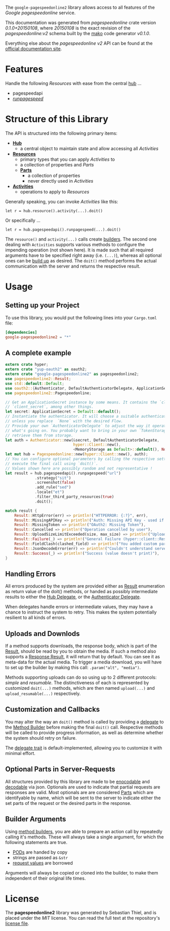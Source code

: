 <!---
DO NOT EDIT !
This file was generated automatically from 'src/mako/README.md.mako'
DO NOT EDIT !
-->
The `google-pagespeedonline2` library allows access to all features of the *Google pagespeedonline* service.

This documentation was generated from *pagespeedonline* crate version *0.1.0+20150108*, where *20150108* is the exact revision of the *pagespeedonline:v2* schema built by the [mako](http://www.makotemplates.org/) code generator *v0.1.0*.

Everything else about the *pagespeedonline* *v2* API can be found at the
[official documentation site](https://developers.google.com/speed/docs/insights/v1/getting_started).
# Features

Handle the following *Resources* with ease from the central [hub](http://byron.github.io/google-apis-rs/google-pagespeedonline2/struct.Pagespeedonline.html) ... 

* pagespeedapi
 * [*runpagespeed*](http://byron.github.io/google-apis-rs/google-pagespeedonline2/struct.PagespeedapiRunpagespeedCall.html)




# Structure of this Library

The API is structured into the following primary items:

* **[Hub](http://byron.github.io/google-apis-rs/google-pagespeedonline2/struct.Pagespeedonline.html)**
    * a central object to maintain state and allow accessing all *Activities*
* **[Resources](http://byron.github.io/google-apis-rs/google-pagespeedonline2/trait.Resource.html)**
    * primary types that you can apply *Activities* to
    * a collection of properties and *Parts*
    * **[Parts](http://byron.github.io/google-apis-rs/google-pagespeedonline2/trait.Part.html)**
        * a collection of properties
        * never directly used in *Activities*
* **[Activities](http://byron.github.io/google-apis-rs/google-pagespeedonline2/trait.CallBuilder.html)**
    * operations to apply to *Resources*

Generally speaking, you can invoke *Activities* like this:

```Rust,ignore
let r = hub.resource().activity(...).doit()
```

Or specifically ...

```ignore
let r = hub.pagespeedapi().runpagespeed(...).doit()
```

The `resource()` and `activity(...)` calls create [builders][builder-pattern]. The second one dealing with `Activities` 
supports various methods to configure the impending operation (not shown here). It is made such that all required arguments have to be 
specified right away (i.e. `(...)`), whereas all optional ones can be [build up][builder-pattern] as desired.
The `doit()` method performs the actual communication with the server and returns the respective result.

# Usage

## Setting up your Project

To use this library, you would put the following lines into your `Cargo.toml` file:

```toml
[dependencies]
google-pagespeedonline2 = "*"
```

## A complete example

```Rust
extern crate hyper;
extern crate "yup-oauth2" as oauth2;
extern crate "google-pagespeedonline2" as pagespeedonline2;
use pagespeedonline2::Result;
use std::default::Default;
use oauth2::{Authenticator, DefaultAuthenticatorDelegate, ApplicationSecret, MemoryStorage};
use pagespeedonline2::Pagespeedonline;

// Get an ApplicationSecret instance by some means. It contains the `client_id` and 
// `client_secret`, among other things.
let secret: ApplicationSecret = Default::default();
// Instantiate the authenticator. It will choose a suitable authentication flow for you, 
// unless you replace  `None` with the desired Flow.
// Provide your own `AuthenticatorDelegate` to adjust the way it operates and get feedback about 
// what's going on. You probably want to bring in your own `TokenStorage` to persist tokens and
// retrieve them from storage.
let auth = Authenticator::new(&secret, DefaultAuthenticatorDelegate,
                              hyper::Client::new(),
                              <MemoryStorage as Default>::default(), None);
let mut hub = Pagespeedonline::new(hyper::Client::new(), auth);
// You can configure optional parameters by calling the respective setters at will, and
// execute the final call using `doit()`.
// Values shown here are possibly random and not representative !
let result = hub.pagespeedapi().runpagespeed("url")
             .strategy("sit")
             .screenshot(false)
             .add_rule("sed")
             .locale("et")
             .filter_third_party_resources(true)
             .doit();

match result {
    Result::HttpError(err) => println!("HTTPERROR: {:?}", err),
    Result::MissingAPIKey => println!("Auth: Missing API Key - used if there are no scopes"),
    Result::MissingToken => println!("OAuth2: Missing Token"),
    Result::Cancelled => println!("Operation cancelled by user"),
    Result::UploadSizeLimitExceeded(size, max_size) => println!("Upload size too big: {} of {}", size, max_size),
    Result::Failure(_) => println!("General Failure (hyper::client::Response doesn't print)"),
    Result::FieldClash(clashed_field) => println!("You added custom parameter which is part of builder: {:?}", clashed_field),
    Result::JsonDecodeError(err) => println!("Couldn't understand server reply - maybe API needs update: {:?}", err),
    Result::Success(_) => println!("Success (value doesn't print)"),
}

```
## Handling Errors

All errors produced by the system are provided either as [Result](http://byron.github.io/google-apis-rs/google-pagespeedonline2/enum.Result.html) enumeration as return value of 
the doit() methods, or handed as possibly intermediate results to either the 
[Hub Delegate](http://byron.github.io/google-apis-rs/google-pagespeedonline2/trait.Delegate.html), or the [Authenticator Delegate](http://byron.github.io/google-apis-rs/google-pagespeedonline2/../yup-oauth2/trait.AuthenticatorDelegate.html).

When delegates handle errors or intermediate values, they may have a chance to instruct the system to retry. This 
makes the system potentially resilient to all kinds of errors.

## Uploads and Downlods
If a method supports downloads, the response body, which is part of the [Result](http://byron.github.io/google-apis-rs/google-pagespeedonline2/enum.Result.html), should be
read by you to obtain the media.
If such a method also supports a [Response Result](http://byron.github.io/google-apis-rs/google-pagespeedonline2/trait.ResponseResult.html), it will return that by default.
You can see it as meta-data for the actual media. To trigger a media download, you will have to set up the builder by making
this call: `.param("alt", "media")`.

Methods supporting uploads can do so using up to 2 different protocols: 
*simple* and *resumable*. The distinctiveness of each is represented by customized 
`doit(...)` methods, which are then named `upload(...)` and `upload_resumable(...)` respectively.

## Customization and Callbacks

You may alter the way an `doit()` method is called by providing a [delegate](http://byron.github.io/google-apis-rs/google-pagespeedonline2/trait.Delegate.html) to the 
[Method Builder](http://byron.github.io/google-apis-rs/google-pagespeedonline2/trait.CallBuilder.html) before making the final `doit()` call. 
Respective methods will be called to provide progress information, as well as determine whether the system should 
retry on failure.

The [delegate trait](http://byron.github.io/google-apis-rs/google-pagespeedonline2/trait.Delegate.html) is default-implemented, allowing you to customize it with minimal effort.

## Optional Parts in Server-Requests

All structures provided by this library are made to be [enocodable](http://byron.github.io/google-apis-rs/google-pagespeedonline2/trait.RequestValue.html) and 
[decodable](http://byron.github.io/google-apis-rs/google-pagespeedonline2/trait.ResponseResult.html) via json. Optionals are used to indicate that partial requests are responses are valid.
Most optionals are are considered [Parts](http://byron.github.io/google-apis-rs/google-pagespeedonline2/trait.Part.html) which are identifyable by name, which will be sent to 
the server to indicate either the set parts of the request or the desired parts in the response.

## Builder Arguments

Using [method builders](http://byron.github.io/google-apis-rs/google-pagespeedonline2/trait.CallBuilder.html), you are able to prepare an action call by repeatedly calling it's methods.
These will always take a single argument, for which the following statements are true.

* [PODs][wiki-pod] are handed by copy
* strings are passed as `&str`
* [request values](http://byron.github.io/google-apis-rs/google-pagespeedonline2/trait.RequestValue.html) are borrowed

Arguments will always be copied or cloned into the builder, to make them independent of their original life times.

[wiki-pod]: http://en.wikipedia.org/wiki/Plain_old_data_structure
[builder-pattern]: http://en.wikipedia.org/wiki/Builder_pattern
[google-go-api]: https://github.com/google/google-api-go-client

# License
The **pagespeedonline2** library was generated by Sebastian Thiel, and is placed 
under the *MIT* license.
You can read the full text at the repository's [license file][repo-license].

[repo-license]: https://github.com/Byron/google-apis-rs/LICENSE.md
